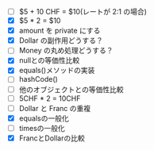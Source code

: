 - [ ] $5 + 10 CHF = $10(レートが 2:1 の場合)
- [x] $5 * 2 = $10
- [x] amount を private にする
- [x] Dollar の副作用どうする？
- [ ] Money の丸め処理どうする？
- [x] nullとの等価性比較
- [x] equals()メソッドの実装
- [ ] hashCode()
- [ ] 他のオブジェクトとの等価性比較
- [ ] 5CHF * 2 = 10CHF
- [ ] Dollar と Franc の重複
- [x] equalsの一般化
- [ ] timesの一般化
- [x] FrancとDollarの比較

